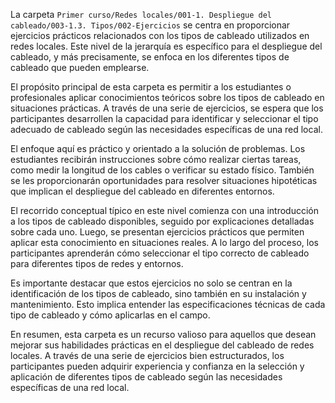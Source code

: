 La carpeta `Primer curso/Redes locales/001-1. Despliegue del cableado/003-1.3. Tipos/002-Ejercicios` se centra en proporcionar ejercicios prácticos relacionados con los tipos de cableado utilizados en redes locales. Este nivel de la jerarquía es específico para el despliegue del cableado, y más precisamente, se enfoca en los diferentes tipos de cableado que pueden emplearse.

El propósito principal de esta carpeta es permitir a los estudiantes o profesionales aplicar conocimientos teóricos sobre los tipos de cableado en situaciones prácticas. A través de una serie de ejercicios, se espera que los participantes desarrollen la capacidad para identificar y seleccionar el tipo adecuado de cableado según las necesidades específicas de una red local.

El enfoque aquí es práctico y orientado a la solución de problemas. Los estudiantes recibirán instrucciones sobre cómo realizar ciertas tareas, como medir la longitud de los cables o verificar su estado físico. También se les proporcionarán oportunidades para resolver situaciones hipotéticas que implican el despliegue del cableado en diferentes entornos.

El recorrido conceptual típico en este nivel comienza con una introducción a los tipos de cableado disponibles, seguido por explicaciones detalladas sobre cada uno. Luego, se presentan ejercicios prácticos que permiten aplicar esta conocimiento en situaciones reales. A lo largo del proceso, los participantes aprenderán cómo seleccionar el tipo correcto de cableado para diferentes tipos de redes y entornos.

Es importante destacar que estos ejercicios no solo se centran en la identificación de los tipos de cableado, sino también en su instalación y mantenimiento. Esto implica entender las especificaciones técnicas de cada tipo de cableado y cómo aplicarlas en el campo.

En resumen, esta carpeta es un recurso valioso para aquellos que desean mejorar sus habilidades prácticas en el despliegue del cableado de redes locales. A través de una serie de ejercicios bien estructurados, los participantes pueden adquirir experiencia y confianza en la selección y aplicación de diferentes tipos de cableado según las necesidades específicas de una red local.
